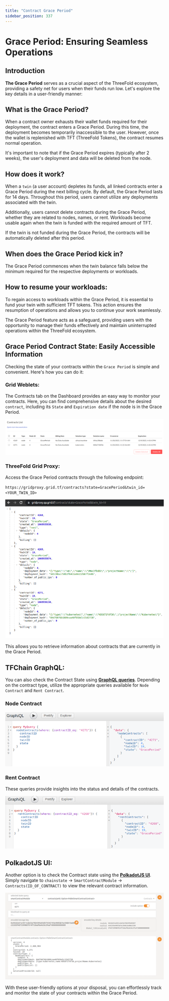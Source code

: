 ```yaml
---
title: "Contract Grace Period"
sidebar_position: 337
---
```


<h1> Grace Period: Ensuring Seamless Operations </h1>



## Introduction

__The Grace Period__ serves as a crucial aspect of the ThreeFold ecosystem, providing a safety net for users when their funds run low. Let's explore the key details in a user-friendly manner:

## What is the Grace Period?

When a contract owner exhausts their wallet funds required for their deployment, the contract enters a Grace Period. During this time, the deployment becomes temporarily inaccessible to the user. However, once the wallet is replenished with TFT (ThreeFold Tokens), the contract resumes normal operation. 

It's important to note that if the Grace Period expires (typically after 2 weeks), the user's deployment and data will be deleted from the node.

## How does it work?

When a ``twin`` (a user account) depletes its funds, all linked contracts enter a Grace Period during the next billing cycle.
By default, the Grace Period lasts for 14 days. Throughout this period, users cannot utilize any deployments associated with the twin.

Additionally, users cannot delete contracts during the Grace Period, whether they are related to nodes, names, or rent.
Workloads become usable again when the twin is funded with the required amount of TFT.

If the twin is not funded during the Grace Period, the contracts will be automatically deleted after this period.

## When does the Grace Period kick in?
The Grace Period commences when the twin balance falls below the minimum required for the respective deployments or workloads.

## How to resume your workloads:
To regain access to workloads within the Grace Period, it is essential to fund your twin with sufficient TFT tokens. This action ensures the resumption of operations and allows you to continue your work seamlessly.

The Grace Period feature acts as a safeguard, providing users with the opportunity to manage their funds effectively and maintain uninterrupted operations within the ThreeFold ecosystem.

## Grace Period Contract State: Easily Accessible Information

Checking the state of your contracts within the ``Grace Period`` is simple and convenient. Here's how you can do it:

### Grid Weblets:
The Contracts tab on the Dashboard provides an easy way to monitor your contracts. Here, you can find comprehensive details about the desired ``contract``, including its ``State`` and ``Expiration date`` if the node is in the Grace Period.

![](./img/manual__grace_period_weblets.png)

### ThreeFold Grid Proxy:
Access the Grace Period contracts through the following endpoint: 

``https://gridproxy.grid.tf/contracts?state=GracePeriod&twin_id=<YOUR_TWIN_ID>``

![](./img/manual__grace_period_gridproxy.png)

This allows you to retrieve information about contracts that are currently in the Grace Period.

## TFChain GraphQL:
You can also check the Contract State using [__GraphQL queries__](https://graphql.grid.tf/graphql). Depending on the contract type, utilize the appropriate queries available for ``Node Contract`` and ``Rent Contract``. 

### Node Contract
![](./img/manual__grace_period_graphql_node.png)

### Rent Contract
These queries provide insights into the status and details of the contracts.

![](./img/manual__grace_period_graphql_rent.png)

## PolkadotJS UI:
Another option is to check the Contract state using the [__PolkadotJS UI__](https://polkadot.js.org/apps/?rpc=wss%3A%2F%2Ftfchain.grid.tf#/chainstate). Simply navigate to ``chainstate`` -> ``SmartContractModule`` -> ``Contracts(ID_OF_CONTRACT)`` to view the relevant contract information.

![](./img/manual__grace_period_polkadot_ui.png)

With these user-friendly options at your disposal, you can effortlessly track and monitor the state of your contracts within the Grace Period.








